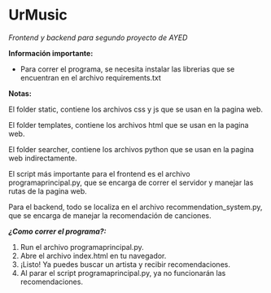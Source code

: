 # UrMusic
*Frontend y backend para segundo proyecto de AYED*

**Información importante:**
- Para correr el programa, se necesita instalar las librerias que se encuentran en el archivo requirements.txt

**Notas:**

El folder static, contiene los archivos css y js que se usan en la pagina web.

El folder templates, contiene los archivos html que se usan en la pagina web.

El folder searcher, contiene los archivos python que se usan en la pagina web indirectamente.

El script más importante para el frontend es el archivo programaprincipal.py, que se encarga de correr el servidor y manejar las rutas de la pagina web.

Para el backend, todo se localiza en el archivo recommendation_system.py, que se encarga de manejar la recomendación de canciones.

***¿Como correr el programa?:***

1. Run el archivo programaprincipal.py. 
2. Abre el archivo index.html en tu navegador.
3. ¡Listo! Ya puedes buscar un artista y recibir recomendaciones.
4. Al parar el script programaprincipal.py, ya no funcionarán las recomendaciones. 
